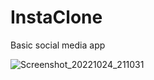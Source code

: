 # InstaClone
Basic social media app

![Screenshot_20221024_211031](https://user-images.githubusercontent.com/81320359/197604468-f86c9bd5-21ac-44fc-8c7d-e5b44217562c.png)
